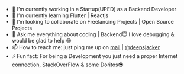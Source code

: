 


- 🔭 I’m currently working in a Startup(UPED) as a Backend Developer
- 🌱 I’m currently learning Flutter | Reactjs
- 👯 I’m looking to collaborate on Freelancing Projects | Open Source Projects
- 💬 Ask me everything about coding | Backend😇 I love debugging & would be glad to help 😎
- 📫 How to reach me: just ping me up on <a target="_blank" href="https://mail.google.com/mail/u/0/?fs=1&to=pandeydeepak821@gmail.com&tf=cm">mail</a> | <a target="_blank" href="https://www.instagram.com/deepsjacker/">@deepsjacker</a>
- ⚡ Fun fact: For being a Development you just need a proper Internet connection, StackOverFlow & some Doritos😎

